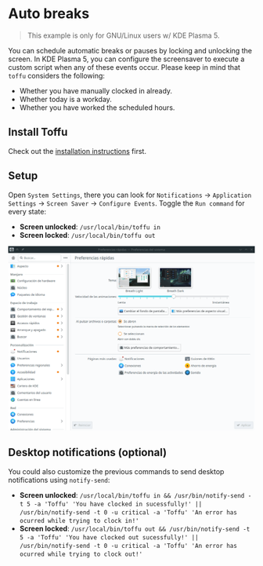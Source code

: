 # Auto breaks

> This example is only for GNU/Linux users w/ KDE Plasma 5.

You can schedule automatic breaks or pauses by locking and unlocking the screen. In KDE Plasma 5, you can configure the screensaver to execute a custom script when any of these events occur. Please keep in mind that `toffu` considers the following:

- Whether you have manually clocked in already.
- Whether today is a workday.
- Whether you have worked the scheduled hours.

## Install Toffu

Check out the [installation instructions](../../README.md#installation) first.

## Setup

Open `System Settings`, there you can look for `Notifications` -> `Application Settings` -> `Screen Saver` -> `Configure Events`. Toggle the `Run command` for every state:

- **Screen unlocked**: `/usr/local/bin/toffu in`
- **Screen locked**: `/usr/local/bin/toffu out`

<img alt="Configure notifications" src="auto-breaks.gif"/>

## Desktop notifications (optional)

You could also customize the previous commands to send desktop notifications using `notify-send`:

- **Screen unlocked**: `/usr/local/bin/toffu in && /usr/bin/notify-send -t 5 -a 'Toffu' 'You have clocked in sucessfully!' || /usr/bin/notify-send -t 0 -u critical -a 'Toffu' 'An error has ocurred while trying to clock in!'`
- **Screen locked**: `/usr/local/bin/toffu out && /usr/bin/notify-send -t 5 -a 'Toffu' 'You have clocked out sucessfully!' || /usr/bin/notify-send -t 0 -u critical -a 'Toffu' 'An error has ocurred while trying to clock out!'`
